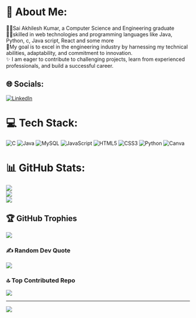 # 💫 About Me:
🧑‍🎓Sai Akhilesh Kumar, a Computer Science and Engineering graduate <br>🧑‍💻skilled in web technologies and programming languages like Java, Python, c, Java script, React and some more<br>🎯My goal is to excel in the engineering industry by harnessing my technical abilities, adaptability, and commitment to innovation.<br>✨ I am eager to contribute to challenging projects, learn from experienced professionals, and build a successful career. 


## 🌐 Socials:
[![LinkedIn](https://img.shields.io/badge/LinkedIn-%230077B5.svg?logo=linkedin&logoColor=white)](www.linkedin.com/in/sai-akhilesh-kumar-pesala) 

# 💻 Tech Stack:
![C](https://img.shields.io/badge/c-%2300599C.svg?style=for-the-badge&logo=c&logoColor=white) ![Java](https://img.shields.io/badge/java-%23ED8B00.svg?style=for-the-badge&logo=openjdk&logoColor=white) ![MySQL](https://img.shields.io/badge/mysql-%2300000f.svg?style=for-the-badge&logo=mysql&logoColor=white) ![JavaScript](https://img.shields.io/badge/javascript-%23323330.svg?style=for-the-badge&logo=javascript&logoColor=%23F7DF1E) ![HTML5](https://img.shields.io/badge/html5-%23E34F26.svg?style=for-the-badge&logo=html5&logoColor=white) ![CSS3](https://img.shields.io/badge/css3-%231572B6.svg?style=for-the-badge&logo=css3&logoColor=white) ![Python](https://img.shields.io/badge/python-3670A0?style=for-the-badge&logo=python&logoColor=ffdd54) ![Canva](https://img.shields.io/badge/Canva-%2300C4CC.svg?style=for-the-badge&logo=Canva&logoColor=white) 
# 📊 GitHub Stats:
![](https://github-readme-stats.vercel.app/api?username=sai-akhilesh-2003&theme=dark&hide_border=false&include_all_commits=false&count_private=false)<br/>
![](https://github-readme-streak-stats.herokuapp.com/?user=sai-akhilesh-2003&theme=dark&hide_border=false)<br/>
![](https://github-readme-stats.vercel.app/api/top-langs/?username=sai-akhilesh-2003&theme=dark&hide_border=false&include_all_commits=false&count_private=false&layout=compact)

## 🏆 GitHub Trophies
![](https://github-profile-trophy.vercel.app/?username=sai-akhilesh-2003&theme=radical&no-frame=false&no-bg=true&margin-w=4)

### ✍️ Random Dev Quote
![](https://quotes-github-readme.vercel.app/api?type=vetical&theme=dark)

### 🔝 Top Contributed Repo
![](https://github-contributor-stats.vercel.app/api?username=sai-akhilesh-2003&limit=5&theme=dark&combine_all_yearly_contributions=true)

---
[![](https://visitcount.itsvg.in/api?id=sai-akhilesh-2003&icon=0&color=0)](https://visitcount.itsvg.in)

